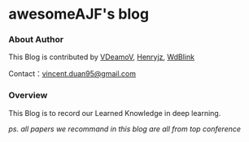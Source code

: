 # awesomeAJF's blog
### About Author

This Blog is contributed by [VDeamoV](https://github.com/DeamoV), [Henryjz](https://github.com/Henryjz), [WdBlink](https://github.com/WdBlink)

Contact：vincent.duan95@gmail.com

### Overview

This Blog is to record our Learned Knowledge in deep learning. 

*ps. all papers we recommand in this blog are all from top conference*
